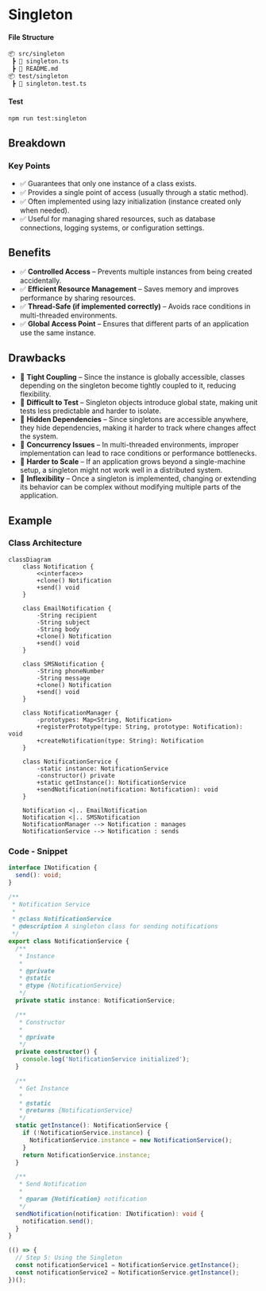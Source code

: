# Singleton

#### File Structure

```bash
📦 src/singleton
 ┣ 📜 singleton.ts
 ┣ 📜 README.md
📦 test/singleton
 ┣ 📜 singleton.test.ts
```

#### Test

```bash
npm run test:singleton
```

## Breakdown

### Key Points

- :white_check_mark: Guarantees that only one instance of a class exists.
- :white_check_mark: Provides a single point of access (usually through a static method).
- :white_check_mark: Often implemented using lazy initialization (instance created only when needed).
- :white_check_mark: Useful for managing shared resources, such as database connections, logging systems, or configuration settings.

## Benefits

- :white_check_mark: **Controlled Access** – Prevents multiple instances from being created accidentally.
- :white_check_mark: **Efficient Resource Management** – Saves memory and improves performance by sharing resources.
- :white_check_mark: **Thread-Safe (if implemented correctly)** – Avoids race conditions in multi-threaded environments.
- :white_check_mark: **Global Access Point** – Ensures that different parts of an application use the same instance.

## Drawbacks

- :no_entry_sign: **Tight Coupling** – Since the instance is globally accessible, classes depending on the singleton become tightly coupled to it, reducing flexibility.
- :no_entry_sign: **Difficult to Test** – Singleton objects introduce global state, making unit tests less predictable and harder to isolate.
- :no_entry_sign: **Hidden Dependencies** – Since singletons are accessible anywhere, they hide dependencies, making it harder to track where changes affect the system.
- :no_entry_sign: **Concurrency Issues** – In multi-threaded environments, improper implementation can lead to race conditions or performance bottlenecks.
- :no_entry_sign: **Harder to Scale** – If an application grows beyond a single-machine setup, a singleton might not work well in a distributed system.
- :no_entry_sign: **Inflexibility** – Once a singleton is implemented, changing or extending its behavior can be complex without modifying multiple parts of the application.

## Example

### Class Architecture

```mermaid
classDiagram
    class Notification {
        <<interface>>
        +clone() Notification
        +send() void
    }

    class EmailNotification {
        -String recipient
        -String subject
        -String body
        +clone() Notification
        +send() void
    }

    class SMSNotification {
        -String phoneNumber
        -String message
        +clone() Notification
        +send() void
    }

    class NotificationManager {
        -prototypes: Map<String, Notification>
        +registerPrototype(type: String, prototype: Notification): void
        +createNotification(type: String): Notification
    }

    class NotificationService {
        -static instance: NotificationService
        -constructor() private
        +static getInstance(): NotificationService
        +sendNotification(notification: Notification): void
    }

    Notification <|.. EmailNotification
    Notification <|.. SMSNotification
    NotificationManager --> Notification : manages
    NotificationService --> Notification : sends

```

### Code - Snippet

```typescript
interface INotification {
  send(): void;
}

/**
 * Notification Service
 * 
 * @class NotificationService
 * @description A singleton class for sending notifications
 */
export class NotificationService {
  /**
   * Instance
   * 
   * @private
   * @static
   * @type {NotificationService}
   */
  private static instance: NotificationService;

  /**
   * Constructor
   * 
   * @private
   */
  private constructor() {
    console.log('NotificationService initialized');
  }

  /**
   * Get Instance
   * 
   * @static
   * @returns {NotificationService}
   */
  static getInstance(): NotificationService {
    if (!NotificationService.instance) {
      NotificationService.instance = new NotificationService();
    }
    return NotificationService.instance;
  }

  /**
   * Send Notification
   * 
   * @param {Notification} notification
   */
  sendNotification(notification: INotification): void {
    notification.send();
  }
}

(() => {
  // Step 5: Using the Singleton
  const notificationService1 = NotificationService.getInstance();
  const notificationService2 = NotificationService.getInstance();
})();
```